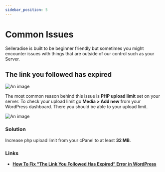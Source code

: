```yaml
---
sidebar_position: 5
---
```


# Common Issues

Selleradise is built to be beginner friendly but sometimes you might encounter issues with things that are outside of our control such as your Server.

## The link you followed has expired

![An image](/img/theme-upload-link-expired-error.png)

The most common reason behind this issue is **PHP upload limit** set on your server. To check your upload limit go **Media > Add new** from your WordPress dashboard. There you should be able to your upload limit.

![An image](/img/media-add-new.png)

### Solution

Increase php upload limit from your cPanel to at least **32 MB**.

### Links

- **[How To Fix “The Link You Followed Has Expired” Error in WordPress](https://www.wpbeginner.com/wp-tutorials/how-to-fix-the-link-you-followed-has-expired-error-in-wordpress)**
